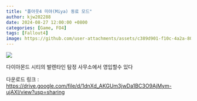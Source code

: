 ```yaml
---
title: "폴아웃4 미야(Miya) 동료 모드"
author: kjw202288
date: 2024-08-27 12:00:00 +0800
categories: [Game, FO4]
tags: [Fallout4]
image: https://github.com/user-attachments/assets/c389d901-f10c-4a2a-80c3-27ad9d937e46
---
```


<img src="https://github.com/user-attachments/assets/c389d901-f10c-4a2a-80c3-27ad9d937e46">

다이아몬드 시티의 발렌타인 탐정 사무소에서 영입할수 있다

다운로드 링크 : <https://drive.google.com/file/d/1dnXd_AKGUm3jwDa1BC3O9AjMym-ujAXl/view?usp=sharing>

